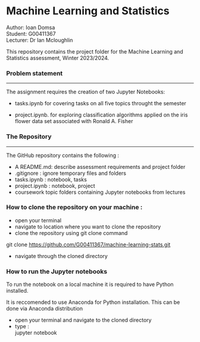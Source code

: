 # Machine Learning and Statistics

Author: Ioan Domsa  
Student: G00411367  
Lecturer: Dr Ian Mcloughlin

This repository contains the project folder for the Machine Learning and Statistics assessment, Winter 2023/2024.

### Problem statement
***
The assignment requires the creation of two Jupyter Notebooks:
- tasks.ipynb for covering tasks on all five topics throught the semester

- project.ipynb. for exploring classification algorithms applied on the iris flower data set associated with Ronald A. Fisher 

### The Repository
*** 
The GitHub repository contains the following :

- A README.md: describe assessment requirements and project folder
- .gitignore : ignore temporary files and folders
- tasks.ipynb : notebook, tasks
- project.ipynb : notebook, project
- coursework topic folders containing Jupyter notebooks from lectures

### How to clone the repository on your machine :

- open your terminal 
- navigate to location where you want to clone the repository
- clone the repository using git clone command 

git clone https://github.com/G00411367/machine-learning-stats.git

- navigate through the cloned directory

### How to run the Jupyter notebooks

To run the notebook on a local machine it is required to have Python installed. 

It is reccomended to use Anaconda for Python installation. This can be done via Anaconda distribution
- open your terminal and navigate to the cloned directory
- type :  
jupyter notebook 
















